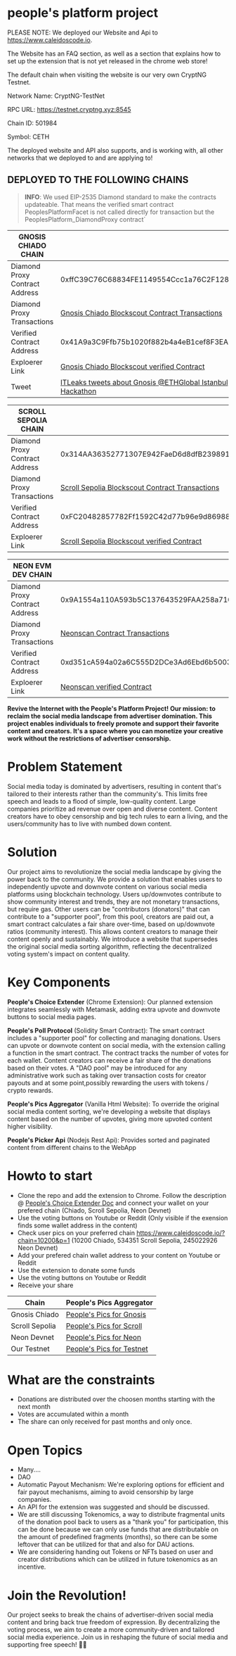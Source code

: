 # people's platform project
PLEASE NOTE: 
We deployed our Website and Api to https://www.caleidoscode.io.

The Website has an FAQ section, as well as a section that explains how to set up the extension that is not yet released in the chrome web store!

The default chain when visiting the website is our very own CryptNG Testnet.

Network Name: CryptNG-TestNet

RPC URL: https://testnet.cryptng.xyz:8545

Chain ID: 501984

Symbol: CETH

The deployed website and API also supports, and is working with, all other networks that we deployed to and are applying to!


## DEPLOYED TO THE FOLLOWING CHAINS

> **INFO**: We used EIP-2535 Diamond standard to make the contracts updateable. That means the verified smart contract PeoplesPlatformFacet is not called directly for transaction but the PeoplesPlatform_DiamondProxy contract´

| GNOSIS CHIADO CHAIN |   |
| --- | --- |
| Diamond Proxy Contract Address | 0xffC39C76C68834FE1149554Ccc1a76C2F1281beD |
| Diamond Proxy Transactions | [Gnosis Chiado Blockscout Contract Transactions](https://gnosis-chiado.blockscout.com/address/0xffC39C76C68834FE1149554Ccc1a76C2F1281beD) |
| Verified Contract Address | 0x41A9a3C9Ffb75b1020f882b4a4eB1cef8F3EA5AF |
| Exploerer Link | [Gnosis Chiado Blockscout verified Contract](https://gnosis-chiado.blockscout.com/address/0x41A9a3C9Ffb75b1020f882b4a4eB1cef8F3EA5AF?tab=contract) |
| Tweet | [ITLeaks tweets about Gnosis @ETHGlobal Istanbul Hackathon](https://twitter.com/ITLeaks/status/1726019292091625798) |

| SCROLL SEPOLIA CHAIN |   |
| --- | --- |
| Diamond Proxy Contract Address | 0x314AA36352771307E942FaeD6d8dfB2398916E92 |
| Diamond Proxy Transactions | [Scroll Sepolia Blockscout Contract Transactions](https://sepolia-blockscout.scroll.io/address/0x314AA36352771307E942FaeD6d8dfB2398916E92)|
| Verified Contract Address | 0xFC20482857782Ff1592C42d77b96e9d8698870F9 |
| Exploerer Link | [Scroll Sepolia Blockscout verified Contract](https://sepolia-blockscout.scroll.io/address/0xFC20482857782Ff1592C42d77b96e9d8698870F9/contracts#address-tabs) |

| NEON EVM DEV CHAIN |   |
| --- | --- |
| Diamond Proxy Contract Address | 0x9A1554a110A593b5C137643529FAA258a710245C |
| Diamond Proxy Transactions | [Neonscan Contract Transactions](https://devnet.neonscan.org/address/0x9A1554a110A593b5C137643529FAA258a710245C)|
| Verified Contract Address | 0xd351cA594a02a6C555D2DCe3Ad6Ebd6b5003904f |
| Exploerer Link | [Neonscan verified Contract](https://devnet.neonscan.org/address/0xd351cA594a02a6C555D2DCe3Ad6Ebd6b5003904f#contract) |


**Revive the Internet with the People's Platform Project! Our mission: to reclaim the social media landscape from advertiser domination. This project enables individuals to freely promote and support their favorite content and creators. It's a space where you can monetize your creative work without the restrictions of advertiser censorship.**

# Problem Statement
Social media today is dominated by advertisers, resulting in content that's tailored to their interests rather than the community's. This limits free speech and leads to a flood of simple, low-quality content. Large companies prioritize ad revenue over open and diverse content.
Content creators have to obey censorship and big tech rules to earn a living, and the users/community has to live with numbed down content.

# Solution
Our project aims to revolutionize the social media landscape by giving the power back to the community. We provide a solution that enables users to independently upvote and downvote content on various social media platforms using blockchain technology. 
Users up/downvotes contribute to show community interest and trends, they are not monetary transactions, but require gas.
Other users can be "contributors (donators)" that can contribute to a "supporter pool", from this pool, creators are paid out, a smart contract calculates a fair share over-time, based on up/downvote ratios (community interest).
This allows content creators to manage their content openly and sustainably. We introduce a website that supersedes the original social media sorting algorithm, reflecting the decentralized voting system's impact on content quality.

# Key Components
**People's Choice Extender** (Chrome Extension): Our planned extension integrates seamlessly with Metamask, adding extra upvote and downvote buttons to social media pages.

**People's Poll Protocol** (Solidity Smart Contract): The  smart contract includes a "supporter pool" for collecting and managing donations. Users can upvote or downvote content on social media, with the extension calling a function in the smart contract. The contract tracks the number of votes for each wallet. Content creators can receive a fair share of the donations based on their votes. 
A "DAO pool" may be introduced for any administrative work such as taking over transaction costs for creator payouts and at some point,possibly rewarding the users with tokens / crypto rewards.

**People's Pics Aggregator** (Vanilla Html Website): To override the original social media content sorting, we're developing a website that displays content based on the number of upvotes, giving more upvoted content higher visibility.

**People's Picker Api** (Nodejs Rest Api): Provides sorted and paginated content from different chains to the WebApp

# Howto to start

- Clone the repo and add the extension to Chrome. Follow the description @ [People's Choice Extender Doc](https://www.caleidoscode.io/extension.html) and connect your wallet on your prefered chain (Chiado, Scroll Sepolia, Neon Devnet)
- Use the voting buttons on Youtube or Reddit (Only visible if the exension finds some wallet address in the content)
- Check user pics on your preferred chain https://www.caleidoscode.io/?chain=10200&p=1 (10200 Chiado, 534351 Scroll Sepolia, 245022926 Neon Devnet)
- Add your prefered chain wallet address to your content on Youtube or Reddit
- Use the extension to donate some funds
- Use the voting buttons on Youtube or Reddit
- Receive your share

| Chain | People's Pics Aggregator  |
| --- | --- |
| Gnosis Chiado | [People's Pics for Gnosis](https://www.caleidoscode.io/?chain=10200&p=1) |
| Scroll Sepolia | [People's Pics for Scroll](https://www.caleidoscode.io/?chain=534351&p=1)|
| Neon Devnet | [People's Pics for Neon](https://www.caleidoscode.io/?chain=245022926&p=1) |
| Our Testnet | [People's Pics for Testnet](https://www.caleidoscode.io/?chain=501984&p=1) |

# What are the constraints
- Donations are distributed over the choosen months starting with the next month
- Votes are accumulated within a month
- The share can only received for past months and only once.

# Open Topics
- Many....
- DAO
- Automatic Payout Mechanism: We're exploring options for efficient and fair payout mechanisms, aiming to avoid censorship by large companies.
- An API for the extension was suggested and should be discussed.
- We are still discussing Tokenomics, a way to distribute fragmental units of the donation pool back to users as a "thank you" for participation, this can be done because we can only use funds that are distributable on the amount of predefined fragments (months), so there can be some leftover that can be utilized for that and also for DAU actions.
- We are considering handing out Tokens or NFTs based on user and creator distributions which can be utilized in future tokenomics as an incentive.

# Join the Revolution!
Our project seeks to break the chains of advertiser-driven social media content and bring back true freedom of expression. By decentralizing the voting process, we aim to create a more community-driven and tailored social media experience. Join us in reshaping the future of social media and supporting free speech! 🚀🌐
